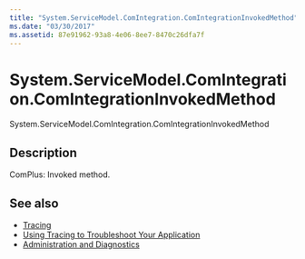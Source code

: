 ```yaml
---
title: "System.ServiceModel.ComIntegration.ComIntegrationInvokedMethod"
ms.date: "03/30/2017"
ms.assetid: 87e91962-93a8-4e06-8ee7-8470c26dfa7f
---
```

# System.ServiceModel.ComIntegration.ComIntegrationInvokedMethod
System.ServiceModel.ComIntegration.ComIntegrationInvokedMethod  
  
## Description  
 ComPlus: Invoked method.  
  
## See also

- [Tracing](../../../../../docs/framework/wcf/diagnostics/tracing/index.md)
- [Using Tracing to Troubleshoot Your Application](../../../../../docs/framework/wcf/diagnostics/tracing/using-tracing-to-troubleshoot-your-application.md)
- [Administration and Diagnostics](../../../../../docs/framework/wcf/diagnostics/index.md)
